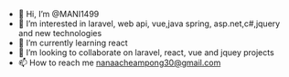 - 👋 Hi, I’m @MANI1499
- 👀 I’m interested in laravel, web api, vue,java spring, asp.net,c#,jquery and new technologies
- 🌱 I’m currently learning react 
- 💞️ I’m looking to collaborate on laravel, react, vue and jquey projects
- 📫 How to reach me nanaacheampong30@gmail.com

<!---
MANI1499/MANI1499 is a ✨ special ✨ repository because its `README.md` (this file) appears on your GitHub profile.
You can click the Preview link to take a look at your changes.
--->
